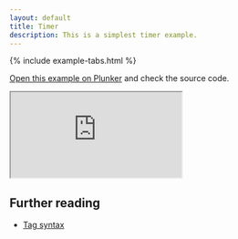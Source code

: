 ```yaml
---
layout: default
title: Timer
description: This is a simplest timer example.
---
```


{% include example-tabs.html %}

[Open this example on Plunker](https://riot.js.org/examples/plunker/?app=timer) and check the source code.

<iframe src="https://riot.js.org/examples/timer"></iframe>

## Further reading

- [Tag syntax](/guide/#tag-syntax)
